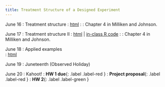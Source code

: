 ```yaml
---
title: Treatment Structure of a Designed Experiment
---
```


June 16
: Treatment structure
  : [html](https://stat720.github.io/summer2025/notes/the-treatment-structure.html)
: [](#)
  : Chapter 4 in Milliken and Johnson. 

June 17
: Treatment structure II
  : [html](https://stat720.github.io/summer2025/notes/what-you-ask-of-a-designed-experiment.html)  | [in-class R code](../scripts/06172025_trt_inclass.Rmd)
: [](#)
  : Chapter 4 in Milliken and Johnson. 

June 18
: Applied examples  
  : [html](https://stat720.github.io/summer2025/notes/applied-examples.html)

June 19
: Juneteenth (Observed Holiday) 

June 20
: Kahoot!
  : **HW 1 due**{: .label .label-red }
  : **Project proposal**{: .label .label-red }
  : **HW 2**{: .label .label-green }